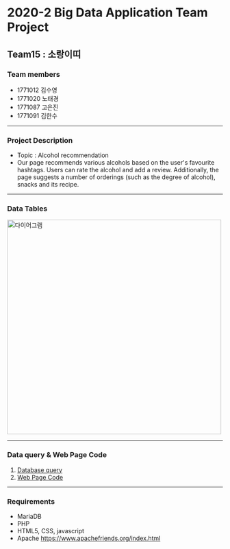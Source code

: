 # 2020-2 Big Data Application Team Project
## Team15 : 소랑이띠
### Team members
- 1771012 김수영
- 1771020 노태경
- 1771087 고은진
- 1771091 김한수

<hr>

### Project Description
- Topic : Alcohol recommendation
- Our page recommends various alcohols based on the user's favourite hashtags. Users can rate the alcohol and add a review. Additionally, the page suggests a number of orderings (such as the degree of alcohol), snacks and its recipe. 

<hr>

### Data Tables
<img src="" style="width:500px; height:auto;" alt="다이어그램" />

<hr>

### Data query & Web Page Code
1. [Database query](./Databasequery)
2. [Web Page Code](./pathedit)

<hr>

### Requirements
- MariaDB
- PHP
- HTML5, CSS, javascript
- Apache
https://www.apachefriends.org/index.html